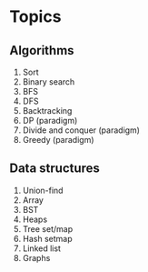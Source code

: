 # Topics
## Algorithms
1. Sort
2. Binary search
3. BFS
4. DFS
5. Backtracking
6. DP (paradigm)
7. Divide and conquer (paradigm)
8. Greedy (paradigm)

## Data structures
1. Union-find
2. Array
3. BST
4. Heaps
5. Tree set/map
6. Hash setmap
7. Linked list
8. Graphs

